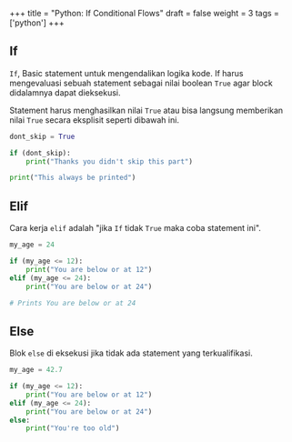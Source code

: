+++
title = "Python: If Conditional Flows"
draft = false
weight = 3
tags = ['python']
+++

## If

`If`, Basic statement untuk mengendalikan logika kode. If harus mengevaluasi sebuah statement sebagai nilai boolean `True` agar block didalamnya dapat dieksekusi.

Statement harus menghasilkan nilai `True` atau bisa langsung memberikan nilai `True` secara eksplisit seperti dibawah ini.

```python
dont_skip = True

if (dont_skip):
    print("Thanks you didn't skip this part")

print("This always be printed")
```

## Elif

Cara kerja `elif` adalah "jika `If` tidak `True` maka coba statement ini".

```python
my_age = 24

if (my_age <= 12):
    print("You are below or at 12")
elif (my_age <= 24):
    print("You are below or at 24")

# Prints You are below or at 24
```

## Else

Blok `else` di eksekusi jika tidak ada statement yang terkualifikasi.

```python
my_age = 42.7

if (my_age <= 12):
    print("You are below or at 12")
elif (my_age <= 24):
    print("You are below or at 24")
else:
    print("You're too old")
```